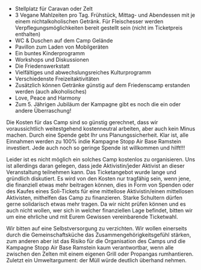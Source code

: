 * Stellplatz für Caravan oder Zelt
* 3 Vegane Mahlzeiten pro Tag. Frühstück, Mittag- und Abendessen mit je einem nichtalkoholischen Getränk. Für Fleischesser werden Verpflegungsmöglichkeiten bereit gestellt sein (nicht im Ticketpreis enthalten)
* WC & Duschen auf dem Camp Gelände
* Pavillon zum Laden von Mobilgeräten
* Ein buntes Kinderprogramm
* Workshops und Diskussionen
* Die Friedenswerkstatt
* Vielfältiges und abwechslungsreiches Kulturprogramm
* Verschiedenste Freizeitaktivitäten
* Zusätzlich können Getränke günstig auf dem Friedenscamp erstanden werden (auch alkoholisches)
* Love, Peace and Harmony
* Zum 5. Jährigen Jubiläum der Kampagne gibt es noch die ein oder andere Überraschung!

Die Kosten für das Camp sind so günstig gerechnet, dass wir voraussichtlich weitestgehend kostenneutral arbeiten, aber auch kein Minus machen. Durch eine Spende gebt Ihr uns Planungssicherheit. Klar ist, alle Einnahmen werden zu 100% indie Kampagne Stopp Air Base Ramstein investiert. Jede auch noch so geringe Spende ist willkommen und hilft!!!

Leider ist es nicht möglich ein solches Camp kostenlos zu organisieren. Uns ist allerdings daran gelegen, dass jede Aktivistin/jeder Aktivist an dieser Veranstaltung teilnehmen kann. Das Ticketangebot wurde lange und gründlich diskutiert. Es wird von den Kosten nur tragfähig sein, wenn jene, die finanziell etwas mehr beitragen können, dies in Form von Spenden oder des Kaufes eines Soli-Tickets für eine mittellose Aktivistin/einen mittellosen Aktivisten, mithelfen das Camp zu finanzieren. Starke Schultern dürfen gerne solidarisch etwas mehr tragen. Da wir nicht prüfen können und es auch nicht wollen, wer sich in welcher finanziellen Lage befindet, bitten wir um eine ehrliche und mit Eurem Gewissen vereinbarende Ticketwahl.

Wir bitten auf eine Selbstversorgung zu verzichten. Wir wollen einerseits durch die Gemeinschaftsküche das Zusammengehörigkeitsgefühl stärken, zum anderen aber ist das Risiko für die Organisation des Camps und die Kampagne Stopp Air Base Ramstein kaum verantwortbar, wenn alle zwischen den Zelten mit einem eigenen Grill oder Propangas rumhantieren. Zuletzt ein Umweltargument: der Müll würde deutlich überhand nehmen.
    